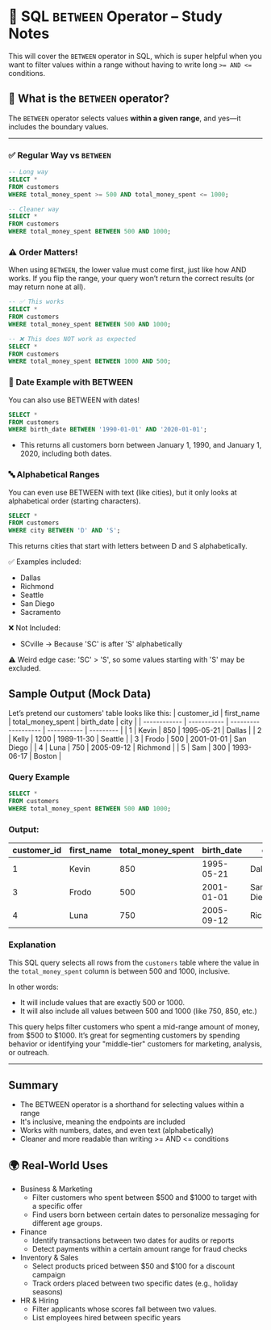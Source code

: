 # 🌱 SQL `BETWEEN` Operator – Study Notes

This will cover the `BETWEEN` operator in SQL, which is super helpful when you want to filter values within a range without having to write long `>= AND <=` conditions.




## 🧠 What is the `BETWEEN` operator?

The `BETWEEN` operator selects values **within a given range**, and yes—it includes the boundary values.

---

### ✅ Regular Way vs `BETWEEN`

```sql
-- Long way
SELECT *
FROM customers
WHERE total_money_spent >= 500 AND total_money_spent <= 1000;

-- Cleaner way
SELECT *
FROM customers
WHERE total_money_spent BETWEEN 500 AND 1000;
```

### ⚠️ Order Matters!
When using `BETWEEN`, the lower value must come first, just like how AND works. If you flip the range, your query won’t return the correct results (or may return none at all).

```sql
-- ✅ This works
SELECT *
FROM customers
WHERE total_money_spent BETWEEN 500 AND 1000;

-- ❌ This does NOT work as expected
SELECT *
FROM customers
WHERE total_money_spent BETWEEN 1000 AND 500;
```

### 📅 Date Example with BETWEEN
You can also use BETWEEN with dates!
```sql
SELECT *
FROM customers
WHERE birth_date BETWEEN '1990-01-01' AND '2020-01-01';
```
- This returns all customers born between January 1, 1990, and January 1, 2020, including both dates.

### 🔤 Alphabetical Ranges
You can even use BETWEEN with text (like cities), but it only looks at alphabetical order (starting characters).
```sql
SELECT *
FROM customers
WHERE city BETWEEN 'D' AND 'S';
```
This returns cities that start with letters between D and S alphabetically.

✅ Examples included:
- Dallas
- Richmond
- Seattle
- San Diego
- Sacramento

❌ Not Included:
- SCville → Because 'SC' is after 'S' alphabetically

⚠️ Weird edge case: 'SC' > 'S', so some values starting with 'S' may be excluded.

## Sample Output (Mock Data)
Let’s pretend our customers' table looks like this:
| customer\_id | first\_name | total\_money\_spent | birth\_date | city      |
| ------------ | ----------- | ------------------- | ----------- | --------- |
| 1            | Kevin       | 850                 | 1995-05-21  | Dallas    |
| 2            | Kelly       | 1200                | 1989-11-30  | Seattle   |
| 3            | Frodo       | 500                 | 2001-01-01  | San Diego |
| 4            | Luna        | 750                 | 2005-09-12  | Richmond  |
| 5            | Sam         | 300                 | 1993-06-17  | Boston    |

### Query Example
```sql
SELECT *
FROM customers
WHERE total_money_spent BETWEEN 500 AND 1000;
```

### Output:
| customer\_id | first\_name | total\_money\_spent | birth\_date | city      |
| ------------ | ----------- | ------------------- | ----------- | --------- |
| 1            | Kevin       | 850                 | 1995-05-21  | Dallas    |
| 3            | Frodo       | 500                 | 2001-01-01  | San Diego |
| 4            | Luna        | 750                 | 2005-09-12  | Richmond  |

### Explanation
This SQL query selects all rows from the `customers` table where the value in the `total_money_spent` column is between 500 and 1000, inclusive.

In other words:
- It will include values that are exactly 500 or 1000.
- It will also include all values between 500 and 1000 (like 750, 850, etc.)

This query helps filter customers who spent a mid-range amount of money, from $500 to $1000. It’s great for segmenting customers by spending behavior or identifying your "middle-tier" customers for marketing, analysis, or outreach.

---

## Summary
- The BETWEEN operator is a shorthand for selecting values within a range
- It's inclusive, meaning the endpoints are included
- Works with numbers, dates, and even text (alphabetically)
- Cleaner and more readable than writing >= AND <= conditions

## 🌍 Real-World Uses
- Business & Marketing
  - Filter customers who spent between $500 and $1000 to target with a specific offer
  - Find users born between certain dates to personalize messaging for different age groups.
- Finance
  - Identify transactions between two dates for audits or reports
  - Detect payments within a certain amount range for fraud checks
- Inventory & Sales
  - Select products priced between $50 and $100 for a discount campaign
  - Track orders placed between two specific dates (e.g., holiday seasons)
- HR & Hiring
  - Filter applicants whose scores fall between two values.
  - List employees hired between specific years
